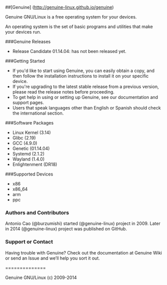 ##[Genuine] (http://genuine-linux.github.io/genuine)

Genuine GNU/Linux is a free operating system for your devices.

An operating system is the set of basic programs and utilities that make your devices run.


###Genuine Releases

 * Release Candidate 01.14.04: has not been released yet.


###Getting Started

 - If you'd like to start using Genuine, you can easily obtain a copy, and then follow the installation instructions to install it on your specific device.
 - If you're upgrading to the latest stable release from a previous version, please read the release notes before proceeding.
 - To get help in using or setting up Genuine, see our documentation and support pages.
 - Users that speak languages other than English or Spanish should check the international section.


###Software Packages

 - Linux Kernel (3.14)
 - Glibc (2.19)
 - GCC (4.9.0)
 - Genetic (01.14.04)
 - Systemd (2.1.2)
 - Wayland (1.4.0)
 - Enlightenment (DR18)


###Supported Devices

 - x86
 - x86_64
 - arm
 - ppc

### Authors and Contributors

Antonio Cao (@burzumishi) started (@genuine-linux) project in 2009.
Later in 2014 (@genuine-linux) project was published on GitHub.

### Support or Contact

Having trouble with Genuine? Check out the documentation at Genuine Wiki or send an Issue and we’ll help you sort it out.

==============

Genuine GNU/Linux (c) 2009-2014
